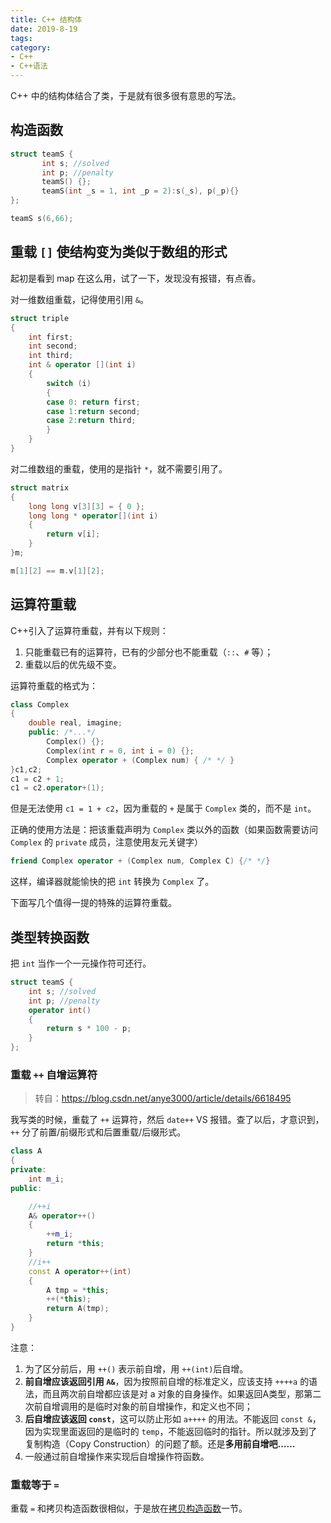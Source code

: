 ```yaml
---
title: C++ 结构体
date: 2019-8-19
tags:
category:
- C++
- C++语法
---
```


C++ 中的结构体结合了类，于是就有很多很有意思的写法。

## 构造函数

```c++
struct teamS {
       int s; //solved
       int p; //penalty
       teamS() {};
       teamS(int _s = 1, int _p = 2):s(_s), p(_p){}
};

teamS s(6,66);
```

## 重载 `[]` 使结构变为类似于数组的形式

起初是看到 map 在这么用，试了一下，发现没有报错，有点香。

对一维数组重载，记得使用引用 `&`。

```c++
struct triple
{
    int first;
    int second;
    int third;
    int & operator [](int i)
    {
        switch (i)
        {
        case 0: return first;
        case 1:return second;
        case 2:return third;
        }
    }
}
```

对二维数组的重载，使用的是指针 `*`，就不需要引用了。

```c++
struct matrix
{
    long long v[3][3] = { 0 };
    long long * operator[](int i)
    {
        return v[i];
    }
}m;

m[1][2] == m.v[1][2];
```

## 运算符重载

C++引入了运算符重载，并有以下规则：

1. 只能重载已有的运算符，已有的少部分也不能重载（`::`、`#` 等）；
2. 重载以后的优先级不变。

运算符重载的格式为：

```c++
class Complex
{
    double real, imagine;
    public: /*...*/
        Complex() {};
    	Complex(int r = 0, int i = 0) {};
        Complex operator + (Complex num) { /* */ }
}c1,c2;
c1 = c2 + 1;
c1 = c2.operator+(1);
```

但是无法使用 `c1 = 1 + c2`，因为重载的 `+` 是属于 `Complex` 类的，而不是 `int`。  

正确的使用方法是：把该重载声明为 `Complex` 类以外的函数（如果函数需要访问 `Complex` 的 `private` 成员，注意使用友元关键字）

```c++
friend Complex operator + (Complex num, Complex C) {/* */}
```

这样，编译器就能愉快的把 `int` 转换为 `Complex` 了。

下面写几个值得一提的特殊的运算符重载。

## 类型转换函数

把 `int` 当作一个一元操作符可还行。

```c++
struct teamS {
    int s; //solved
    int p; //penalty
    operator int()
    {
        return s * 100 - p;
    }
};
```

### 重载 `++` 自增运算符

> 转自：https://blog.csdn.net/anye3000/article/details/6618495

我写类的时候，重载了 `++` 运算符，然后 `date++` VS 报错。查了以后，才意识到，`++` 分了前置/前缀形式和后置重载/后缀形式。

```c++
class A
{
private:
    int m_i;
public:

    //++i
    A& operator++()
	{
		++m_i;
		return *this;
	}
	//i++
	const A operator++(int)
	{
		A tmp = *this;
		++(*this);
		return A(tmp);
	}
}
```

注意：

1. 为了区分前后，用 `++()` 表示前自增，用 `++(int)`后自增。
2. **前自增应该返回引用 `A&`**，因为按照前自增的标准定义，应该支持 `++++a` 的语法，而且两次前自增都应该是对 a 对象的自身操作。如果返回A类型，那第二次前自增调用的是临时对象的前自增操作，和定义也不同；
3. **后自增应该返回 `const`**，这可以防止形如 `a++++` 的用法。不能返回 `const &`，因为实现里面返回的是临时的 `temp`，不能返回临时的指针。所以就涉及到了复制构造（Copy Construction）的问题了额。还是**多用前自增吧……**
4. 一般通过前自增操作来实现后自增操作符函数。

### 重载等于 `=`

重载 `=` 和拷贝构造函数很相似，于是放在[拷贝构造函数](../class-and-object/#拷贝构造函数)一节。